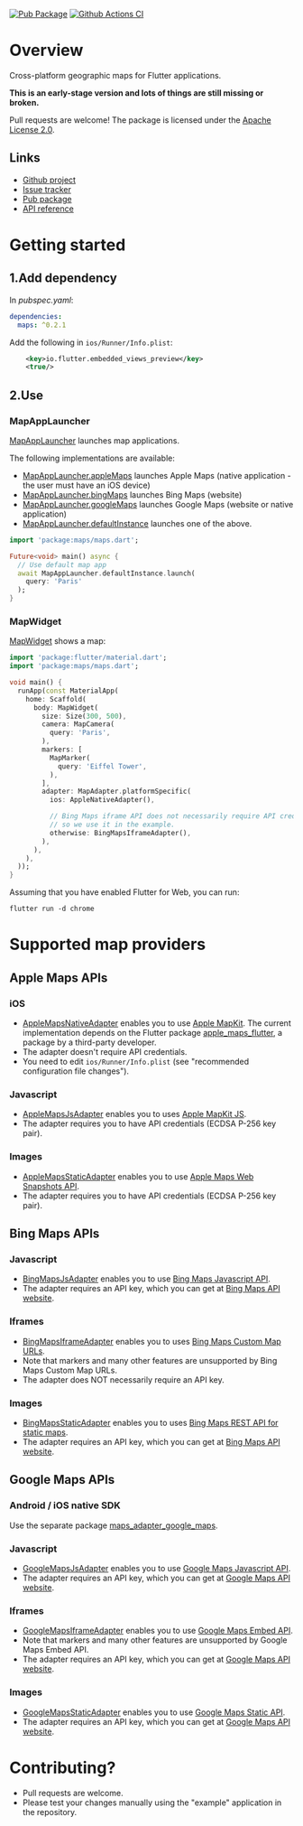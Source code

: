 [![Pub Package](https://img.shields.io/pub/v/maps.svg)](https://pub.dev/packages/maps)
[![Github Actions CI](https://github.com/dint-dev/maps/workflows/Dart%20CI/badge.svg)](https://github.com/dint-dev/maps/actions?query=workflow%3A%22Dart+CI%22)

# Overview

Cross-platform geographic maps for Flutter applications.

__This is an early-stage version and lots of things are still missing or broken.__

Pull requests are welcome! The package is licensed under the [Apache License 2.0](LICENSE).

## Links
  * [Github project](https://github.com/dint-dev/maps)
  * [Issue tracker](https://github.com/dint-dev/maps/issues)
  * [Pub package](https://pub.dev/packages/maps)
  * [API reference](https://pub.dev/documentation/maps/latest/)

# Getting started
## 1.Add dependency
In _pubspec.yaml_:
```yaml
dependencies:
  maps: ^0.2.1
```

Add the following in `ios/Runner/Info.plist`:
```xml
	<key>io.flutter.embedded_views_preview</key>
	<true/>
```

## 2.Use
### MapAppLauncher
[MapAppLauncher](https://pub.dev/documentation/maps/latest/maps/MapAppLauncher-class.html) launches
map applications.

The following implementations are available:
  * [MapAppLauncher.appleMaps](https://pub.dev/documentation/maps/latest/maps/MapAppLauncher/appleMaps-constant.html)
    launches Apple Maps (native application - the user must have an iOS device)
  * [MapAppLauncher.bingMaps](https://pub.dev/documentation/maps/latest/maps/MapAppLauncher/appleMaps-constant.html)
    launches Bing Maps (website)
  * [MapAppLauncher.googleMaps](https://pub.dev/documentation/maps/latest/maps/MapAppLauncher/appleMaps-constant.html)
    launches Google Maps (website or native application)
  * [MapAppLauncher.defaultInstance](https://pub.dev/documentation/maps/latest/maps/MapAppLauncher/appleMaps-constant.html)
    launches one of the above.

```dart
import 'package:maps/maps.dart';

Future<void> main() async {
  // Use default map app
  await MapAppLauncher.defaultInstance.launch(
    query: 'Paris'
  );
}
```

### MapWidget
[MapWidget](https://pub.dev/documentation/maps/latest/maps/MapWidget-class.html) shows a map:
```dart
import 'package:flutter/material.dart';
import 'package:maps/maps.dart';

void main() {
  runApp(const MaterialApp(
    home: Scaffold(
      body: MapWidget(
        size: Size(300, 500),
        camera: MapCamera(
          query: 'Paris',
        ),
        markers: [
          MapMarker(
            query: 'Eiffel Tower',
          ),
        ],
        adapter: MapAdapter.platformSpecific(
          ios: AppleNativeAdapter(),

          // Bing Maps iframe API does not necessarily require API credentials
          // so we use it in the example.
          otherwise: BingMapsIframeAdapter(),
        ),
      ),
    ),
  ));
}
```

Assuming that you have enabled Flutter for Web, you can run:
```
flutter run -d chrome
```

# Supported map providers
## Apple Maps APIs
### iOS
  * [AppleMapsNativeAdapter](https://pub.dev/documentation/maps/latest/maps/AppleMapsNativeAdapter-class.html)
    enables you to use [Apple MapKit](https://developer.apple.com/documentation/mapkit).
    The current implementation depends on the Flutter package [apple_maps_flutter](https://pub.dev/packages/apple_maps_flutter),
    a package by a third-party developer.
  * The adapter doesn't require API credentials.
  * You need to edit `ios/Runner/Info.plist` (see "recommended configuration file changes").

### Javascript
  * [AppleMapsJsAdapter](https://pub.dev/documentation/maps/latest/maps/AppleMapsJsAdapter-class.html)
    enables you to uses [Apple MapKit JS](https://developer.apple.com/documentation/mapkitjs).
  * The adapter requires you to have API credentials (ECDSA P-256 key pair).

### Images
  * [AppleMapsStaticAdapter](https://pub.dev/documentation/maps/latest/maps/AppleMapsStaticAdapter-class.html)
    enables you to use [Apple Maps Web Snapshots API](https://developer.apple.com/documentation/snapshots).
  * The adapter requires you to have API credentials (ECDSA P-256 key pair).

## Bing Maps APIs
### Javascript
  * [BingMapsJsAdapter](https://pub.dev/documentation/maps/latest/maps/BingMapsJsAdapter-class.html)
    enables you to use [Bing Maps Javascript API](https://docs.microsoft.com/en-us/bingmaps/v8-web-control/).
  * The adapter requires an API key, which you can get at [Bing Maps API website](https://docs.microsoft.com/en-us/bingmaps/).

### Iframes
  * [BingMapsIframeAdapter](https://pub.dev/documentation/maps/latest/maps/BingMapsIframeAdapter-class.html)
    enables you to uses [Bing Maps Custom Map URLs](https://docs.microsoft.com/en-us/bingmaps/articles/create-a-custom-map-url).
  * Note that markers and many other features are unsupported by Bing Maps Custom Map URLs.
  * The adapter does NOT necessarily require an API key.

### Images
  * [BingMapsStaticAdapter](https://pub.dev/documentation/maps/latest/maps/BingMapsStaticAdapter-class.html)
    enables you to uses [Bing Maps REST API for static maps](https://docs.microsoft.com/en-us/bingmaps/rest-services/imagery/get-a-static-map).
  * The adapter requires an API key, which you can get at [Bing Maps API website](https://docs.microsoft.com/en-us/bingmaps/).

## Google Maps APIs
### Android / iOS native SDK
Use the separate package [maps_adapter_google_maps](https://pub.dev/packages/maps_adapter_google_maps).

### Javascript
  * [GoogleMapsJsAdapter](https://pub.dev/documentation/maps/latest/maps/GoogleMapsJsAdapter-class.html)
    enables you to use [Google Maps Javascript API](https://developers.google.com/maps/documentation/javascript/tutorial).
  * The adapter requires an API key, which you can get at [Google Maps API website](https://cloud.google.com/maps-platform/).

### Iframes
  * [GoogleMapsIframeAdapter](https://pub.dev/documentation/maps/latest/maps/GoogleMapsIframeAdapter-class.html)
     enables you to use [Google Maps Embed API](https://developers.google.com/maps/documentation/embed/guide).
  * Note that markers and many other features are unsupported by Google Maps Embed API.
  * The adapter requires an API key, which you can get at [Google Maps API website](https://cloud.google.com/maps-platform/).

### Images
  * [GoogleMapsStaticAdapter](https://pub.dev/documentation/maps/latest/maps/GoogleMapsStaticAdapter-class.html)
    enables you to use [Google Maps Static API](https://developers.google.com/maps/documentation/maps-static/intro).
  * The adapter requires an API key, which you can get at [Google Maps API website](https://cloud.google.com/maps-platform/).

# Contributing?
  * Pull requests are welcome.
  * Please test your changes manually using the "example" application in the repository.
